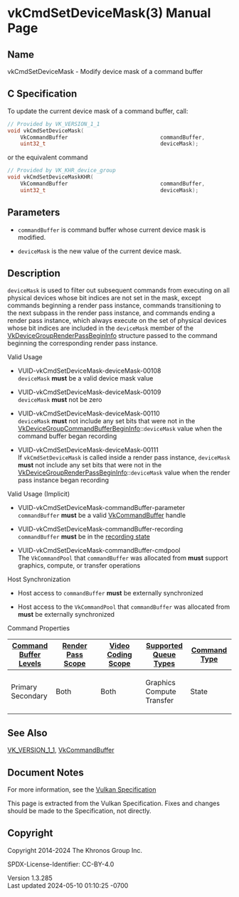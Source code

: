 # vkCmdSetDeviceMask(3) Manual Page

## Name

vkCmdSetDeviceMask - Modify device mask of a command buffer



## <a href="#_c_specification" class="anchor"></a>C Specification

To update the current device mask of a command buffer, call:

``` c
// Provided by VK_VERSION_1_1
void vkCmdSetDeviceMask(
    VkCommandBuffer                             commandBuffer,
    uint32_t                                    deviceMask);
```

or the equivalent command

``` c
// Provided by VK_KHR_device_group
void vkCmdSetDeviceMaskKHR(
    VkCommandBuffer                             commandBuffer,
    uint32_t                                    deviceMask);
```

## <a href="#_parameters" class="anchor"></a>Parameters

- `commandBuffer` is command buffer whose current device mask is
  modified.

- `deviceMask` is the new value of the current device mask.

## <a href="#_description" class="anchor"></a>Description

`deviceMask` is used to filter out subsequent commands from executing on
all physical devices whose bit indices are not set in the mask, except
commands beginning a render pass instance, commands transitioning to the
next subpass in the render pass instance, and commands ending a render
pass instance, which always execute on the set of physical devices whose
bit indices are included in the `deviceMask` member of the
[VkDeviceGroupRenderPassBeginInfo](https://registry.khronos.org/vulkan/specs/1.3-extensions/man/html/VkDeviceGroupRenderPassBeginInfo.html)
structure passed to the command beginning the corresponding render pass
instance.

Valid Usage

- <a href="#VUID-vkCmdSetDeviceMask-deviceMask-00108"
  id="VUID-vkCmdSetDeviceMask-deviceMask-00108"></a>
  VUID-vkCmdSetDeviceMask-deviceMask-00108  
  `deviceMask` **must** be a valid device mask value

- <a href="#VUID-vkCmdSetDeviceMask-deviceMask-00109"
  id="VUID-vkCmdSetDeviceMask-deviceMask-00109"></a>
  VUID-vkCmdSetDeviceMask-deviceMask-00109  
  `deviceMask` **must** not be zero

- <a href="#VUID-vkCmdSetDeviceMask-deviceMask-00110"
  id="VUID-vkCmdSetDeviceMask-deviceMask-00110"></a>
  VUID-vkCmdSetDeviceMask-deviceMask-00110  
  `deviceMask` **must** not include any set bits that were not in the
  [VkDeviceGroupCommandBufferBeginInfo](https://registry.khronos.org/vulkan/specs/1.3-extensions/man/html/VkDeviceGroupCommandBufferBeginInfo.html)::`deviceMask`
  value when the command buffer began recording

- <a href="#VUID-vkCmdSetDeviceMask-deviceMask-00111"
  id="VUID-vkCmdSetDeviceMask-deviceMask-00111"></a>
  VUID-vkCmdSetDeviceMask-deviceMask-00111  
  If `vkCmdSetDeviceMask` is called inside a render pass instance,
  `deviceMask` **must** not include any set bits that were not in the
  [VkDeviceGroupRenderPassBeginInfo](https://registry.khronos.org/vulkan/specs/1.3-extensions/man/html/VkDeviceGroupRenderPassBeginInfo.html)::`deviceMask`
  value when the render pass instance began recording

Valid Usage (Implicit)

- <a href="#VUID-vkCmdSetDeviceMask-commandBuffer-parameter"
  id="VUID-vkCmdSetDeviceMask-commandBuffer-parameter"></a>
  VUID-vkCmdSetDeviceMask-commandBuffer-parameter  
  `commandBuffer` **must** be a valid
  [VkCommandBuffer](https://registry.khronos.org/vulkan/specs/1.3-extensions/man/html/VkCommandBuffer.html) handle

- <a href="#VUID-vkCmdSetDeviceMask-commandBuffer-recording"
  id="VUID-vkCmdSetDeviceMask-commandBuffer-recording"></a>
  VUID-vkCmdSetDeviceMask-commandBuffer-recording  
  `commandBuffer` **must** be in the [recording
  state](#commandbuffers-lifecycle)

- <a href="#VUID-vkCmdSetDeviceMask-commandBuffer-cmdpool"
  id="VUID-vkCmdSetDeviceMask-commandBuffer-cmdpool"></a>
  VUID-vkCmdSetDeviceMask-commandBuffer-cmdpool  
  The `VkCommandPool` that `commandBuffer` was allocated from **must**
  support graphics, compute, or transfer operations

Host Synchronization

- Host access to `commandBuffer` **must** be externally synchronized

- Host access to the `VkCommandPool` that `commandBuffer` was allocated
  from **must** be externally synchronized

Command Properties

<table class="tableblock frame-all grid-all stretch">
<colgroup>
<col style="width: 20%" />
<col style="width: 20%" />
<col style="width: 20%" />
<col style="width: 20%" />
<col style="width: 20%" />
</colgroup>
<thead>
<tr class="header">
<th class="tableblock halign-left valign-top"><a
href="#VkCommandBufferLevel">Command Buffer Levels</a></th>
<th class="tableblock halign-left valign-top"><a
href="#vkCmdBeginRenderPass">Render Pass Scope</a></th>
<th class="tableblock halign-left valign-top"><a
href="#vkCmdBeginVideoCodingKHR">Video Coding Scope</a></th>
<th class="tableblock halign-left valign-top"><a
href="#VkQueueFlagBits">Supported Queue Types</a></th>
<th class="tableblock halign-left valign-top"><a
href="#fundamentals-queueoperation-command-types">Command Type</a></th>
</tr>
</thead>
<tbody>
<tr class="odd">
<td class="tableblock halign-left valign-top"><p>Primary<br />
Secondary</p></td>
<td class="tableblock halign-left valign-top"><p>Both</p></td>
<td class="tableblock halign-left valign-top"><p>Both</p></td>
<td class="tableblock halign-left valign-top"><p>Graphics<br />
Compute<br />
Transfer</p></td>
<td class="tableblock halign-left valign-top"><p>State</p></td>
</tr>
</tbody>
</table>

## <a href="#_see_also" class="anchor"></a>See Also

[VK_VERSION_1_1](https://registry.khronos.org/vulkan/specs/1.3-extensions/man/html/VK_VERSION_1_1.html),
[VkCommandBuffer](https://registry.khronos.org/vulkan/specs/1.3-extensions/man/html/VkCommandBuffer.html)

## <a href="#_document_notes" class="anchor"></a>Document Notes

For more information, see the <a
href="https://registry.khronos.org/vulkan/specs/1.3-extensions/html/vkspec.html#vkCmdSetDeviceMask"
target="_blank" rel="noopener">Vulkan Specification</a>

This page is extracted from the Vulkan Specification. Fixes and changes
should be made to the Specification, not directly.

## <a href="#_copyright" class="anchor"></a>Copyright

Copyright 2014-2024 The Khronos Group Inc.

SPDX-License-Identifier: CC-BY-4.0

Version 1.3.285  
Last updated 2024-05-10 01:10:25 -0700
